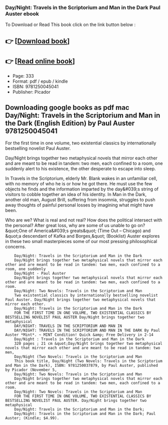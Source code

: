 ### Day/Night: Travels in the Scriptorium and Man in the Dark Paul Auster ebook

To Download or Read This book click on the link button below :

## 👉  [**[Download book](http://get-pdfs.com/download.php?group=book&from=github.com&id=721641&lnk=1079 "Download book")**]

## 👉  [**[Read online book](http://get-pdfs.com/download.php?group=book&from=github.com&id=721641&lnk=1079 "Read online book")**]


* Page: 333
* Format: pdf / epub / kindle
* ISBN: 9781250045041
* Publisher: Picador



## Downloading google books as pdf mac Day/Night: Travels in the Scriptorium and Man in the Dark (English Edition) by Paul Auster 9781250045041



For the first time in one volume, two existential classics by internationally bestselling novelist Paul Auster.
 
 Day/Night brings together two metaphysical novels that mirror each other and are meant to be read in tandem: two men, each confined to a room, one suddenly alert to his existence, the other desperate to escape into sleep.
 
 In Travels in the Scriptorium, elderly Mr. Blank wakes in an unfamiliar cell, with no memory of who he is or how he got there. He must use the few objects he finds and the information imparted by the day&amp;#039;s string of visitors to cobble together an idea of his identity. In Man in the Dark, another old man, August Brill, suffering from insomnia, struggles to push away thoughts of painful personal losses by imagining what might have been.
 
 Who are we? What is real and not real? How does the political intersect with the personal? After great loss, why are some of us unable to go on? &amp;quot;One of America&amp;#039;s greats&amp;quot; (Time Out – Chicago) and &amp;quot;a descendant of Kafka and Borges,&amp;quot; (Booklist) Auster explores in these two small masterpieces some of our most pressing philosophical concerns.


        Day/Night: Travels in the Scriptorium and Man in the Dark
        Day/Night brings together two metaphysical novels that mirror each other and are meant to be read in tandem: two men, each confined to a room, one suddenly 
        Day/Night - Paul Auster
        Day/Night brings together two metaphysical novels that mirror each other and are meant to be read in tandem: two men, each confined to a room.
        Day/Night: Two Novels: Travels in the Scriptorium and Man
        Two existential classics by internationally bestselling novelist Paul Auster. Day/Night brings together two metaphysical novels that mirror each other.
        Day/Night: Travels in the Scriptorium and Man in the Dark
        FOR THE FIRST TIME IN ONE VOLUME, TWO EXISTENTIAL CLASSICS BY BESTSELLING NOVELIST PAUL AUSTER Day/Night brings together two metaphysical 
        DAY/NIGHT: TRAVELS IN THE SCRIPTORIUM AND MAN IN
        DAY/NIGHT: TRAVELS IN THE SCRIPTORIUM AND MAN IN THE DARK By Paul Auster *Mint*. ~ MINT Condition! Quick &amp; Free Delivery in 2-14 
        Day/Night : Travels in the Scriptorium and Man in the Dark
        320 pages ; 21 cm &quot;Day/Night brings together two metaphysical novels that mirror each other and are meant to be read in tandem: two men, 
        Day/Night (Two Novels: Travels in the Scriptorium and Man
        This book title, Day/Night (Two Novels: Travels in the Scriptorium and Man in the Dark), ISBN: 9781250037879, by Paul Auster, published by Picador (November 5, 
        Day/Night: Two Novels: Travels in the Scriptorium and Man
        Day/Night brings together two metaphysical novels that mirror each other and are meant to be read in tandem: two men, each confined to a room.
        Day/Night: Two Novels: Travels in the Scriptorium and Man
        FOR THE FIRST TIME IN ONE VOLUME, TWO EXISTENTIAL CLASSICS BY BESTSELLING NOVELIST PAUL AUSTER. Day/Night brings together two metaphysical 
        Day/Night: Travels in the Scriptorium and Man in the Dark;
        Day/Night: Travels in the Scriptorium and Man in the Dark; Paul Auster; (Kindle; $4.99).
    





